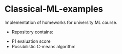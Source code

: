 # Classical-ML-examples
Implementation of homeworks for university ML course.

* Repository contains:
- F1 evaluation score
- Possibilistic C-means algorithm
